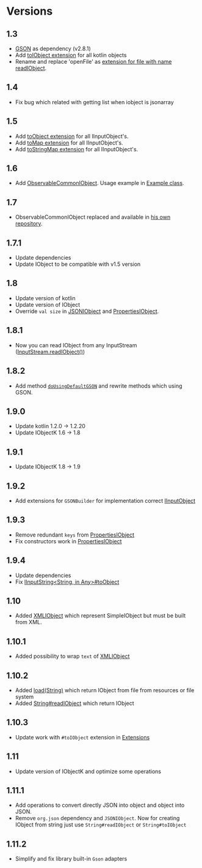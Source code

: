 # Versions

## 1.3

* [GSON](https://github.com/google/gson) as dependency (v2.8.1)
* Add [toIObject extension](src/main/kotlin/com/github/insanusmokrassar/IObjectKRealisations/Extensions.kt) for all kotlin objects
* Rename and replace 'openFile' as [extension for file with name readIObject](src/main/kotlin/com/github/insanusmokrassar/IObjectKRealisations/Extensions.kt).

## 1.4

* Fix bug which related with getting list when iobject is jsonarray

## 1.5

* Add [toObject extension](src/main/kotlin/com/github/insanusmokrassar/IObjectKRealisations/Extensions.kt) for all IInputObject's.
* Add [toMap extension](src/main/kotlin/com/github/insanusmokrassar/IObjectKRealisations/Extensions.kt) for all IInputObject's.
* Add [toStringMap extension](src/main/kotlin/com/github/insanusmokrassar/IObjectKRealisations/Extensions.kt) for all IInputObject's.

## 1.6

* Add [ObservableCommonIObject](src/main/kotlin/com/github/insanusmokrassar/IObjectKRealisations/ObservableIObject.kt).
Usage example in [Example class](src/main/kotlin/com/github/insanusmokrassar/IObjectKRealisations/Example.kt).

## 1.7

* ObservableCommonIObject replaced and available in [his own repository](https://github.com/InsanusMokrassar/IObjectKObservable).

## 1.7.1

* Update dependencies
* Update IObject to be compatible with v1.5 version

## 1.8

* Update version of kotlin
* Update version of IObject
* Override `val size` in [JSONIObject](src/main/kotlin/com/github/insanusmokrassar/IObjectKRealisations/JSONIObject.kt) 
and [PropertiesIObject](src/main/kotlin/com/github/insanusmokrassar/IObjectKRealisations/PropertiesIObject.kt).

## 1.8.1

* Now you can read IObject from any InputStream
([InputStream.readIObject()](src/main/kotlin/com/github/insanusmokrassar/IObjectKRealisations/Extensions.kt))

## 1.8.2

* Add method [`doUsingDefaultGSON`](src/main/kotlin/com/github/insanusmokrassar/IObjectKRealisations/Extensions.kt) and
rewrite methods which using GSON.

## 1.9.0

* Update kotlin 1.2.0 -> 1.2.20
* Update IObjectK 1.6 -> 1.8

## 1.9.1

* Update IObjectK 1.8 -> 1.9

## 1.9.2

* Add extensions for `GSONBuilder` for implementation correct [IInputObject](src/main/kotlin/com/github/insanusmokrassar/IObjectKRealisations/Extensions.kt)

## 1.9.3

* Remove redundant `keys` from [PropertiesIObject](src/main/kotlin/com/github/insanusmokrassar/IObjectKRealisations/PropertiesIObject.kt)
* Fix constructors work in [PropertiesIObject](src/main/kotlin/com/github/insanusmokrassar/IObjectKRealisations/PropertiesIObject.kt)

## 1.9.4

* Update dependencies
* Fix [IInputString<String, in Any>#toObject](src/main/kotlin/com/github/insanusmokrassar/IObjectKRealisations/Extensions.kt#25)

## 1.10

* Added [XMLIObject](src/main/kotlin/com/github/insanusmokrassar/IObjectKRealisations/XMLIObject.kt) which represent SimpleIObject but must be built from XML.

## 1.10.1

* Added possibility to wrap `text` of [XMLIObject](src/main/kotlin/com/github/insanusmokrassar/IObjectKRealisations/XMLIObject.kt)

## 1.10.2

* Added [load(String)](src/main/kotlin/com/github/insanusmokrassar/IObjectKRealisations/Utils.kt) which return IObject from
file from resources or file system
* Added [String#readIObject](src/main/kotlin/com/github/insanusmokrassar/IObjectKRealisations/Extensions.kt) which return IObject 

## 1.10.3

* Update work with `#toIObject` extension in [Extensions](src/main/kotlin/com/github/insanusmokrassar/IObjectKRealisations/Extensions.kt)

## 1.11

* Update version of IObjectK and optimize some operations

## 1.11.1

* Add operations to convert directly JSON into object and object into JSON.
* Remove `org.json` dependency and `JSONIObject`. Now for creating IObject from string just use `String#readIObject`
or `String#toIObject`

## 1.11.2

* Simplify and fix library built-in `Gson` adapters
